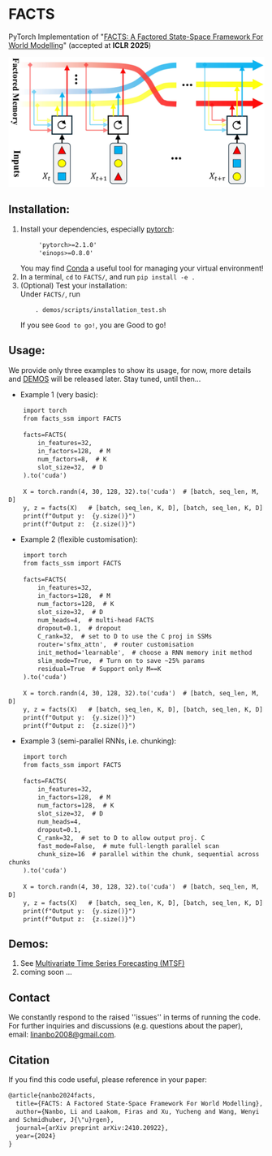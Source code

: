 # FACTS
PyTorch Implementation of "[FACTS: A Factored State-Space Framework For World Modelling](https://arxiv.org/abs/2410.20922)" (accepted at **ICLR 2025**)

![](assets/FACTS.jpg?raw=true)

## Installation:
1. Install your dependencies, especially [pytorch](https://pytorch.org/):
   ```
        'pytorch>=2.1.0'
        'einops>=0.8.0'
   ```
    You may find [Conda](https://docs.conda.io/projects/conda/en/stable/user-guide/getting-started.html) a useful tool for managing your virtual environment!
2. In a terminal, ```cd``` to ```FACTS/```, and run ```pip install -e .```
3. (Optional) Test your installation:\
    Under ```FACTS/```, run
    ```
        . demos/scripts/installation_test.sh
    ```
    If you see `Good to go!`, you are Good to go!

## Usage:
We provide only three examples to show its usage, for now, more details and [DEMOS](#demos) will be released later. Stay tuned, until then... 
* Example 1 (very basic):
```
    import torch
    from facts_ssm import FACTS

    facts=FACTS(
        in_features=32,
        in_factors=128,  # M
        num_factors=8,  # K
        slot_size=32,  # D
    ).to('cuda')

    X = torch.randn(4, 30, 128, 32).to('cuda')  # [batch, seq_len, M, D]
    y, z = facts(X)   # [batch, seq_len, K, D], [batch, seq_len, K, D]
    print(f"Output y:  {y.size()}")
    print(f"Output z:  {z.size()}")
```  

* Example 2 (flexible customisation):
```
    import torch
    from facts_ssm import FACTS

    facts=FACTS(
        in_features=32,
        in_factors=128,  # M
        num_factors=128,  # K
        slot_size=32,  # D
        num_heads=4,  # multi-head FACTS
        dropout=0.1,  # dropout
        C_rank=32,  # set to D to use the C proj in SSMs
        router='sfmx_attn',  # router customisation  
        init_method='learnable',  # choose a RNN memory init method
        slim_mode=True,  # Turn on to save ~25% params
        residual=True  # Support only M==K
    ).to('cuda')

    X = torch.randn(4, 30, 128, 32).to('cuda')  # [batch, seq_len, M, D]
    y, z = facts(X)   # [batch, seq_len, K, D], [batch, seq_len, K, D]
    print(f"Output y:  {y.size()}")
    print(f"Output z:  {z.size()}")
```


* Example 3 (semi-parallel RNNs, i.e. chunking):
```
    import torch
    from facts_ssm import FACTS

    facts=FACTS(
        in_features=32,
        in_factors=128,  # M
        num_factors=128,  # K
        slot_size=32,  # D
        num_heads=4,  
        dropout=0.1,  
        C_rank=32,  # set to D to allow output proj. C
        fast_mode=False,  # mute full-length parallel scan
        chunk_size=16  # parallel within the chunk, sequential across chunks
    ).to('cuda')

    X = torch.randn(4, 30, 128, 32).to('cuda')  # [batch, seq_len, M, D]
    y, z = facts(X)   # [batch, seq_len, K, D], [batch, seq_len, K, D]
    print(f"Output y:  {y.size()}")
    print(f"Output z:  {z.size()}")
```

## Demos:
1. See [Multivariate Time Series Forecasting (MTSF)](./facts_ssm/demos/time_series/readme.md)
2. coming soon ...


## Contact
We constantly respond to the raised ''issues'' in terms of running the code. For further inquiries and discussions (e.g. questions about the paper), email: linanbo2008@gmail.com.


## Citation
If you find this code useful, please reference in your paper:
```
@article{nanbo2024facts,
  title={FACTS: A Factored State-Space Framework For World Modelling},
  author={Nanbo, Li and Laakom, Firas and Xu, Yucheng and Wang, Wenyi and Schmidhuber, J{\"u}rgen},
  journal={arXiv preprint arXiv:2410.20922},
  year={2024}
}
```
